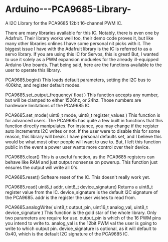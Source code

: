 # Arduino---PCA9685-Library-
A I2C Library for the PCA9685 12bit 16-channel PWM IC. 

There are many libraries available for this IC. Notably, there is even one by Adafruit. 
Their library works well too, their demo code proves it, but like many other libraries
onlines I have some personal nit picks with it. The biggest issue I have with the 
Adafruit library is the IC is referred to as a servo library. If you are using this IC
for Servos, this is great! But, I wanted to use it solely as a PWM expansion modueles for 
the already ill-equipped Arduino Uno boards. That being said, here are the functions 
available to the user to operate this library. 


PCA9685.begin() 
This loads default parameters, setting the I2C bus to 400khz, and register default modes. 

PCA9685.set_output_frequency( float )
This function accepts any number, but will be clamped to either 1526hz, or 24hz. Those 
numbers are hardeware limitations of the PCA9685 IC. 

PCA9685.set_mode( uint8_t mode, uint8_t register_values )
This function is for advanced users. The PCA9685 has quite a few built in functions that
this function directly manipulates. For instance, you may change if the register auto
incrememts I2C writes or not. If the user were to disable this for some reason, this library
will break. I have personal defaults set, and I believe this would be what most other 
people will want to use to. But, I left this function public in the event a power user wants
more control over their device. 

PCA9685.clear() 
This is a useful function, as the PCA9685 registers can behave like RAM and just output 
nonsense on powerup. This function just ensures the output will write all 0's. 

PCA9685.reset()
Softeare reset of the IC. This doesn't really work yet. 

PCA9685.read( uint8_t addr, uint8_t device_signature)
Returns a uint8_t register value from the IC. device_signature is the default I2C signature
of the PCA9685. addr is the register the user wishes to read from. 

PCA9685.analogWrite( uint8_t output_pin, uint16_t analog_val, uint8_t device_signature )
This function is the gold star of the whole library. Only two parameters are require for use. 
output_pin is which of the 16 PWM pins you intend to write to. analog_val is the 12bit PWM val
the user is going to write to which output pin. device_signature is optional, as it will default
to 0x40, which is the default I2C signature of the PCA9685 IC. 
